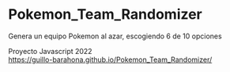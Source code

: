 # Pokemon_Team_Randomizer
Genera un equipo Pokemon al azar, escogiendo 6 de 10 opciones

Proyecto Javascript 2022  <br>
https://guillo-barahona.github.io/Pokemon_Team_Randomizer/
